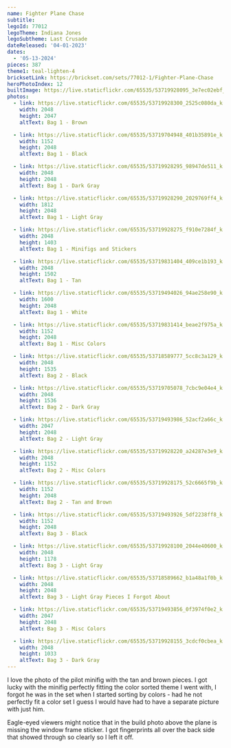 ```yaml
---
name: Fighter Plane Chase
subtitle: 
legoId: 77012
legoTheme: Indiana Jones
legoSubtheme: Last Crusade
dateReleased: '04-01-2023'
dates:
  - '05-13-2024'
pieces: 387
theme1: teal-lighten-4
bricksetLink: https://brickset.com/sets/77012-1/Fighter-Plane-Chase
heroPhotoIndex: 12
builtImage: https://live.staticflickr.com/65535/53719928095_3e7ec02ebf_k.jpg
photos:
  - link: https://live.staticflickr.com/65535/53719928300_2525c080da_k.jpg
    width: 2048
    height: 2047
    altText: Bag 1 - Brown

  - link: https://live.staticflickr.com/65535/53719704948_401b35891e_k.jpg
    width: 1152
    height: 2048
    altText: Bag 1 - Black

  - link: https://live.staticflickr.com/65535/53719928295_98947de511_k.jpg
    width: 2048
    height: 2048
    altText: Bag 1 - Dark Gray

  - link: https://live.staticflickr.com/65535/53719928290_2029769ff4_k.jpg
    width: 1812
    height: 2048
    altText: Bag 1 - Light Gray

  - link: https://live.staticflickr.com/65535/53719928275_f910e7284f_k.jpg
    width: 2048
    height: 1403
    altText: Bag 1 - Minifigs and Stickers

  - link: https://live.staticflickr.com/65535/53719831404_409ce1b193_k.jpg
    width: 2048
    height: 1502
    altText: Bag 1 - Tan

  - link: https://live.staticflickr.com/65535/53719494026_94ae258e90_k.jpg
    width: 1600
    height: 2048
    altText: Bag 1 - White

  - link: https://live.staticflickr.com/65535/53719831414_beae2f975a_k.jpg
    width: 1152
    height: 2048
    altText: Bag 1 - Misc Colors

  - link: https://live.staticflickr.com/65535/53718589777_5cc8c3a129_k.jpg
    width: 2048
    height: 1535
    altText: Bag 2 - Black

  - link: https://live.staticflickr.com/65535/53719705078_7cbc9e04e4_k.jpg
    width: 2048
    height: 1536
    altText: Bag 2 - Dark Gray

  - link: https://live.staticflickr.com/65535/53719493986_52acf2a66c_k.jpg
    width: 2047
    height: 2048
    altText: Bag 2 - Light Gray

  - link: https://live.staticflickr.com/65535/53719928220_a24287e3e9_k.jpg
    width: 2048
    height: 1152
    altText: Bag 2 - Misc Colors

  - link: https://live.staticflickr.com/65535/53719928175_52c6665f9b_k.jpg
    width: 1152
    height: 2048
    altText: Bag 2 - Tan and Brown

  - link: https://live.staticflickr.com/65535/53719493926_5df2238ff8_k.jpg
    width: 1152
    height: 2048
    altText: Bag 3 - Black

  - link: https://live.staticflickr.com/65535/53719928100_2044e40600_k.jpg
    width: 2048
    height: 1178
    altText: Bag 3 - Light Gray

  - link: https://live.staticflickr.com/65535/53718589662_b1a48a1f0b_k.jpg
    width: 2048
    height: 2048
    altText: Bag 3 - Light Gray Pieces I Forgot About

  - link: https://live.staticflickr.com/65535/53719493856_0f3974f0e2_k.jpg
    width: 2047
    height: 2048
    altText: Bag 3 - Misc Colors

  - link: https://live.staticflickr.com/65535/53719928155_3cdcf0cbea_k.jpg
    width: 2048
    height: 1033
    altText: Bag 3 - Dark Gray
---
```


I love the photo of the pilot minifig with the tan and brown pieces.
I got lucky with the minifig perfectly fitting the color sorted theme I went with,
I forgot he was in the set when I started sorting by colors -
had he not perfectly fit a color set I guess I would have had to have a separate picture with just him.

Eagle-eyed viewers might notice that in the build photo above the plane is missing the window frame sticker.
I got fingerprints all over the back side that showed through so clearly so I left it off.
